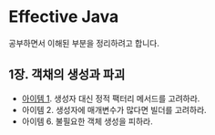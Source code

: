 # Effective Java

공부하면서 이해된 부분을 정리하려고 합니다.

## 1장. 객채의 생성과 파괴
- [아이템 1](https://github.com/redbeanv/study/Effective%20Java). 생성자 대신 정적 팩터리 메서드를 고려하라.
- 아이템 2. 생성자에 매개변수가 많다면 빌더를 고려하라.
- 아이템 6. 불필요한 객체 생성을 피하라.